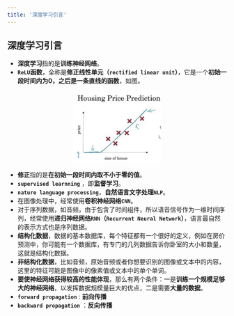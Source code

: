 ```yaml
---
title: '深度学习引言'
---
```


## 深度学习引言

- **深度学习**指的是**训练神经网络**。  
- **`ReLU`函数**，全称是**修正线性单元（`rectified linear unit`）**，它是一个**初始一段时间内为0，之后是一条直线的函数**，如图。
   
<div align="center"><img src="./pictures/深度学习引言/001_ReLU_function.png" width="40%"/></div>  

- **修正**指的是**在初始一段时间内取不小于零的值**。  
- **`supervised learnning`** ，即**监督学习**。  
- **`nature language processing`**，**自然语言文字处理`NLP`**。  
- 在图像处理中，经常使用**卷积神经网络`CNN`**。  
- 对于序列数据，如音频，由于包含了时间组件，所以语音信号作为一维时间序列，经常使用**递归神经网络`RNN`（`Recurrent Neural Network`）**，语言最自然的表示方式也是序列数据。  
- **结构化数据**，数据的基本数据库，每个特征都有一个很好的定义，例如在房价预测中，你可能有一个数据库，有专门的几列数据告诉你卧室的大小和数量，这就是结构化数据。  
- **非结构化数据**，比如音频，原始音频或者你想要识别的图像或文本中的内容，这里的特征可能是图像中的像素值或文本中的单个单词。  
- **要使神经网络获得较高的性能体现**，那么有两个条件：一是**训练一个规模足够大的神经网络**，以发挥数据规模量巨大的优点，二是需要**大量的数据**。  
- **`forward propagation`** : **前向传播**  
- **`backward propagation`** ：**反向传播**
